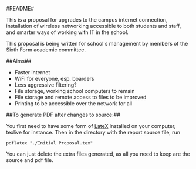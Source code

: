 #README#

This is a proposal for upgrades to the campus internet connection,
installation of wireless networking accessible to both students and staff,
and smarter ways of working with IT in the school.

This proposal is being written for school's management by members of the Sixth
Form academic committee.


##Aims##
 
- Faster internet
- WiFi for everyone, esp. boarders
- Less aggressive filtering?
- File storage, working school computers to remain
- File storage and remote access to files to be improved
- Printing to be accessible over the network for all




##To generate PDF after changes to source:##

You first need to have some form of [LateX](http://en.wikipedia.org/wiki/LaTeX) installed on your computer, texlive
for instance. Then in the directory with the report source file, run

    pdflatex "./Initial Proposal.tex"

You can just delete the extra files generated, as all you need to keep are
the source and pdf file.

